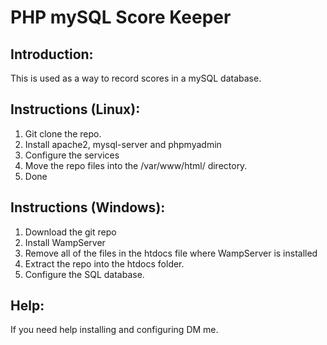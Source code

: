 # PHP mySQL Score Keeper
## Introduction:
This is used as a way to record scores in a mySQL database.

## Instructions (Linux):
1. Git clone the repo.
2. Install apache2, mysql-server and phpmyadmin
3. Configure the services
4. Move the repo files into the /var/www/html/ directory. 
5. Done

## Instructions (Windows):
1. Download the git repo
2. Install WampServer
3. Remove all of the files in the htdocs file where WampServer is installed
4. Extract the repo into the htdocs folder.
5. Configure the SQL database. 

## Help:
If you need help installing and configuring DM me.
